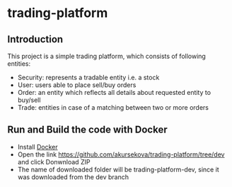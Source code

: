 # trading-platform

## Introduction

This project is a simple trading platform, which consists of following entities:  

- Security: represents a tradable entity i.e. a stock
- User: users able to place sell/buy orders
- Order: an entity which reflects all details about requested entity to buy/sell
- Trade: entities in case of a matching between two or more orders 

## Run and Build the code with Docker  

- Install [Docker](https://docs.docker.com/install)
- Open the link https://github.com/akursekova/trading-platform/tree/dev and click Donwnload ZIP
- The name of downloaded folder will be trading-platform-dev, since it was downloaded from the dev branch

